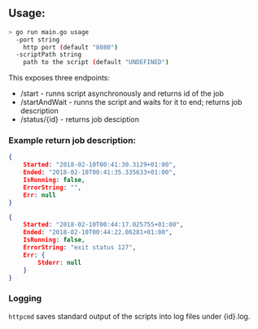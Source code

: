 ## Usage:

```bash
> go run main.go usage
  -port string
    http port (default "8080")
  -scriptPath string
    path to the script (default "UNDEFINED")
```

This exposes three endpoints:

*  /start - runns script asynchronously and returns id of the job
*  /startAndWait - runns the script and waits for it to end; returns job description
*  /status/{id} - returns job desciption

### Example return job description:

```json
{
    Started: "2018-02-10T00:41:30.3129+01:00",
    Ended: "2018-02-10T00:41:35.335633+01:00",
    IsRunning: false,
    ErrorString: "",
    Err: null
}

{
    Started: "2018-02-10T00:44:17.025755+01:00",
    Ended: "2018-02-10T00:44:22.06281+01:00",
    IsRunning: false,
    ErrorString: "exit status 127",
    Err: {
        Stderr: null
    }
}
```

### Logging

`httpcmd` saves standard output of the scripts into log files under {id}.log.